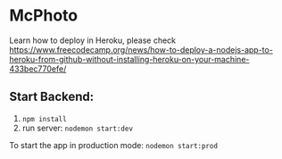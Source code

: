 # McPhoto
Learn how to deploy in Heroku, please check https://www.freecodecamp.org/news/how-to-deploy-a-nodejs-app-to-heroku-from-github-without-installing-heroku-on-your-machine-433bec770efe/

## Start Backend:
1. ```npm install```
2. run server: ```nodemon start:dev```

To start the app in production mode: ```nodemon start:prod```